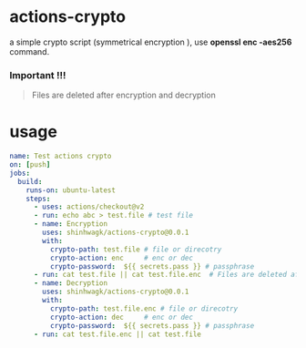 # actions-crypto
a simple crypto script (symmetrical encryption ), use **openssl enc -aes256** command.

### Important !!!
> Files are deleted after encryption and decryption

# usage
```yml
name: Test actions crypto
on: [push]
jobs:
  build:
    runs-on: ubuntu-latest
    steps:
      - uses: actions/checkout@v2
      - run: echo abc > test.file # test file
      - name: Encryption
        uses: shinhwagk/actions-crypto@0.0.1
        with:
          crypto-path: test.file # file or direcotry
          crypto-action: enc     # enc or dec
          crypto-password:  ${{ secrets.pass }} # passphrase
      - run: cat test.file || cat test.file.enc  # Files are deleted after encryption
      - name: Decryption
        uses: shinhwagk/actions-crypto@0.0.1
        with:
          crypto-path: test.file.enc # file or direcotry
          crypto-action: dec     # enc or dec
          crypto-password:  ${{ secrets.pass }} # passphrase
      - run: cat test.file.enc || cat test.file
```
